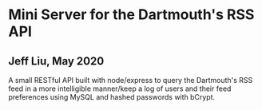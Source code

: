 # Mini Server for the Dartmouth's RSS API

## Jeff Liu, May 2020

A small RESTful API built with node/express to query the Dartmouth's RSS feed in a more intelligible manner/keep a log of users and their feed preferences using MySQL and hashed passwords with bCrypt.
